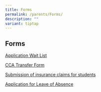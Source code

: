 ```yaml
---
title: Forms
permalink: /parents/Forms/
description: ""
variant: tiptap
---
```

<h2>Forms</h2>
<p><a href="/files/ApplicationForm_Wait_List_2025.pdf" rel="noopener nofollow" target="_blank">Application Wait List</a>
</p>
<p><a href="/files/2022_New_CCA_Transfer_Form.pdf" rel="noopener noreferrer nofollow" target="_blank">CCA Transfer Form</a>
</p>
<p><a href="https://studentgpa.incomegroupins.com.sg/#/" rel="noopener nofollow" target="_blank">Submission of insurance claims for students</a>
</p>
<p><a href="https://form.gov.sg/66fe2ebbecb8d68b5cd10951" rel="noopener noreferrer nofollow" target="_blank">Application for Leave of Absence</a>
</p>